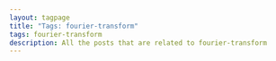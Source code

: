 ```yaml
---
layout: tagpage
title: "Tags: fourier-transform"
tags: fourier-transform
description: All the posts that are related to fourier-transform
---
```

